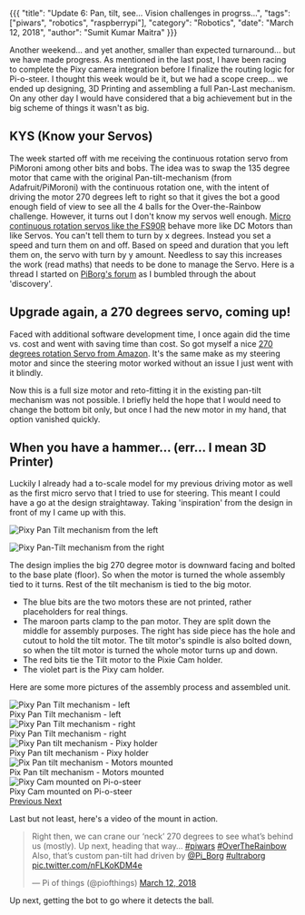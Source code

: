 {{{
  "title": "Update 6: Pan, tilt, see... Vision challenges in progrss...",
  "tags": ["piwars", "robotics", "raspberrypi"],
  "category": "Robotics",
  "date": "March 12, 2018",
  "author": "Sumit Kumar Maitra"
}}}

Another weekend... and yet another, smaller than expected turnaround... but we have made progress. As mentioned in the last post, I have been racing to complete the Pixy camera integration before I finalize the routing logic for Pi-o-steer. I thought this week would be it, but we had a scope creep... we ended up designing, 3D Printing and assembling a full Pan-Last mechanism. On any other day I would have considered that a big achievement but in the big scheme of things it wasn't as big.

## KYS (Know your Servos)
The week started off with me receiving the continuous rotation servo from PiMoroni among other bits and bobs. The idea was to swap the 135 degree motor that came with the original Pan-tilt-mechanism (from Adafruit/PiMoroni) with the continuous rotation one, with the intent of driving the motor 270 degrees left to right so that it gives the bot a good enough field of view to see all the 4 balls for the Over-the-Rainbow challenge. However, it turns out I don't know my servos well enough. [Micro continuous rotation servos like the FS90R](https://shop.pimoroni.com/products/micro-360-degree-continuous-rotation-servo-fs90r) behave more like DC Motors than like Servos. You can't tell them to turn by x degrees. Instead you set a speed and turn them on and off. Based on speed and duration that you left them on, the servo with turn by y amount. Needless to say this increases the work (read maths) that needs to be done to manage the Servo. Here is a thread I started on [PiBorg's forum](http://forum.piborg.org/node/2589) as I bumbled through the about 'discovery'.

## Upgrade again, a 270 degrees servo, coming up!
Faced with additional software development time, I once again did the time vs. cost and went with saving time than cost. So got myself a nice [270 degrees rotation Servo from Amazon](https://www.amazon.co.uk/dp/B07569WJ1M). It's the same make as my steering motor and since the steering motor worked without an issue I just went with it blindly.

Now this is a full size motor and reto-fitting it in the existing pan-tilt mechanism was not possible. I briefly held the hope that I would need to change the bottom bit only, but once I had the new motor in my hand, that option vanished quickly.

## When you have a hammer... (err... I mean 3D Printer)
Luckily I already had a to-scale model for my previous driving motor as well as the first micro servo that I tried to use for steering. This meant I could have a go at the design straightaway. Taking 'inspiration' from the design in front of my I came up with this.

![Pixy Pan Tilt mechanism from the left](/posts/images/pi-wars/pi-o-steer-pixy-pan-tilt-left.jpg)

![Pixy Pan-Tilt mechanism from the right](/posts/images/pi-wars/pi-o-steer-pixy-pan-tilt-right.jpg)

The design implies the big 270 degree motor is downward facing and bolted to the base plate (floor). So when the motor is turned the whole assembly tied to it turns. Rest of the tilt mechanism is tied to the big motor.

- The blue bits are the two motors these are not printed, rather placeholders for real things.
- The maroon parts clamp to the pan motor. They are split down the middle for assembly purposes. The right has side piece has the hole and cutout to hold the tilt motor. The tilt motor's spindle is also bolted down, so when the tilt motor is turned the whole motor turns up and down.
- The red bits tie the Tilt motor to the Pixie Cam holder.
- The violet part is the Pixy cam holder.

Here are some more pictures of the assembly process and assembled unit.

<div id="pixpantiltcarosouel" class="carousel slide" data-ride="carousel">
  <!-- Wrapper for slides -->
  <div class="carousel-inner" role="listbox">
    <div class="item active">
     <img alt="Pixy Pan Tilt mechanism - left" src="/posts/images/pi-wars/pi-o-steer-pixy-cam-base-motor-left.jpg" />
     <div class="carousel-caption">
      Pixy Pan Tilt mechanism - left
     </div>
    </div>
    <div class="item">
     <img alt="Pixy Pan Tilt mechanism - right" src="/posts/images/pi-wars/pi-o-steer-pixy-cam-base-motor-right.jpg" />
     <div class="carousel-caption">
      Pixy Pan Tilt mechanism - right
     </div>
    </div>
    <div class="item ">
     <img alt="Pixy Pan tilt mechanism - Pixy holder" src="/posts/images/pi-wars/pi-o-steer-pixy-cam-base-pixy-cam-holder.jpg" />
     <div class="carousel-caption">
      Pixy Pan tilt mechanism - Pixy holder
     </div>
    </div>
    <div class="item">
     <img alt="Pix Pan tilt mechanism - Motors mounted" src="/posts/images/pi-wars/pi-o-steer-pixy-cam-pan-motor-mounted.jpg" />
     <div class="carousel-caption">
      Pix Pan tilt mechanism - Motors mounted
     </div>
    </div>
    <div class="item">
     <img alt="Pixy Cam mounted on Pi-o-steer" src="/posts/images/pi-wars/pi-o-steer-pixy-cam-pan-base-mounted.jpg" />
     <div class="carousel-caption">
      Pixy Cam mounted on Pi-o-steer
     </div>
    </div>
  </div>

  <!-- Controls -->
  <a class="left carousel-control" href="#carousel-example-generic" role="button" data-slide="prev">
    <span class="glyphicon glyphicon-chevron-left fa fa-chevron-left" aria-hidden="true"></span>
    <span class="sr-only">Previous</span>
  </a>
  <a class="right carousel-control" href="#carousel-example-generic" role="button" data-slide="next">
    <span class="glyphicon glyphicon-chevron-right fa fa-chevron-right" aria-hidden="true"></span>
    <span class="sr-only">Next</span>
  </a>
</div>

Last but not least, here's a video of the mount in action.

<blockquote class="twitter-video" data-lang="en"><p lang="en" dir="ltr">Right then, we can crane our ‘neck’ 270 degrees to see what’s behind us (mostly). Up next, heading that way… <a href="https://twitter.com/hashtag/piwars?src=hash&amp;ref_src=twsrc%5Etfw">#piwars</a> <a href="https://twitter.com/hashtag/OverTheRainbow?src=hash&amp;ref_src=twsrc%5Etfw">#OverTheRainbow</a> Also, that’s custom pan-tilt had driven by <a href="https://twitter.com/Pi_Borg?ref_src=twsrc%5Etfw">@Pi_Borg</a> <a href="https://twitter.com/hashtag/ultraborg?src=hash&amp;ref_src=twsrc%5Etfw">#ultraborg</a> <a href="https://t.co/nFLKoKDM4e">pic.twitter.com/nFLKoKDM4e</a></p>&mdash; Pi of things (@piofthings) <a href="https://twitter.com/piofthings/status/973018695206305792?ref_src=twsrc%5Etfw">March 12, 2018</a></blockquote>
<script async src="https://platform.twitter.com/widgets.js" charset="utf-8"></script>

Up next, getting the bot to go where it detects the ball.

